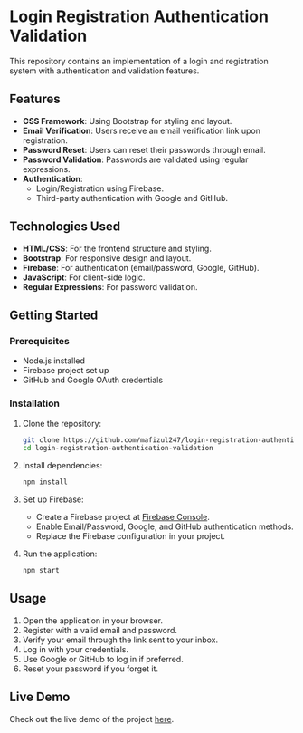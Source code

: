# Login Registration Authentication Validation

This repository contains an implementation of a login and registration system with authentication and validation features.

## Features

- **CSS Framework**: Using Bootstrap for styling and layout.
- **Email Verification**: Users receive an email verification link upon registration.
- **Password Reset**: Users can reset their passwords through email.
- **Password Validation**: Passwords are validated using regular expressions.
- **Authentication**: 
  - Login/Registration using Firebase.
  - Third-party authentication with Google and GitHub.

## Technologies Used

- **HTML/CSS**: For the frontend structure and styling.
- **Bootstrap**: For responsive design and layout.
- **Firebase**: For authentication (email/password, Google, GitHub).
- **JavaScript**: For client-side logic.
- **Regular Expressions**: For password validation.

## Getting Started

### Prerequisites

- Node.js installed
- Firebase project set up
- GitHub and Google OAuth credentials

### Installation

1. Clone the repository:
    ```sh
    git clone https://github.com/mafizul247/login-registration-authentication-validation.git
    cd login-registration-authentication-validation
    ```

2. Install dependencies:
    ```sh
    npm install
    ```

3. Set up Firebase:
    - Create a Firebase project at [Firebase Console](https://console.firebase.google.com/).
    - Enable Email/Password, Google, and GitHub authentication methods.
    - Replace the Firebase configuration in your project.

4. Run the application:
    ```sh
    npm start
    ```

## Usage

1. Open the application in your browser.
2. Register with a valid email and password.
3. Verify your email through the link sent to your inbox.
4. Log in with your credentials.
5. Use Google or GitHub to log in if preferred.
6. Reset your password if you forget it.

## Live Demo

Check out the live demo of the project [here](https://login-registration-authentication.netlify.app/).





